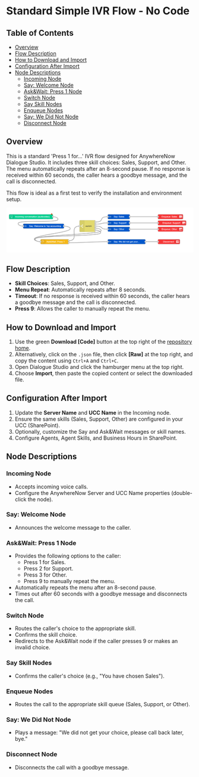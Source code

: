 # Standard Simple IVR Flow - No Code

## Table of Contents
- [Overview](#overview)
- [Flow Description](#flow-description)
- [How to Download and Import](#how-to-download-and-import)
- [Configuration After Import](#configuration-after-import)
- [Node Descriptions](#node-descriptions)
  - [Incoming Node](#incoming-node)
  - [Say: Welcome Node](#say-welcome-node)
  - [Ask&Wait: Press 1 Node](#askwait-press-1-node)
  - [Switch Node](#switch-node)
  - [Say Skill Nodes](#say-skill-nodes)
  - [Enqueue Nodes](#enqueue-nodes)
  - [Say: We Did Not Node](#say-we-did-not-node)
  - [Disconnect Node](#disconnect-node)

## Overview
This is a standard 'Press 1 for...' IVR flow designed for AnywhereNow Dialogue Studio. It includes three skill choices: Sales, Support, and Other. The menu automatically repeats after an 8-second pause. If no response is received within 60 seconds, the caller hears a goodbye message, and the call is disconnected.

This flow is ideal as a first test to verify the installation and environment setup.

![Standard Simple IVR Flow](resource/a365-ds-standard-ivr-flow.png?raw=true)

## Flow Description
- **Skill Choices**: Sales, Support, and Other.
- **Menu Repeat**: Automatically repeats after 8 seconds.
- **Timeout**: If no response is received within 60 seconds, the caller hears a goodbye message and the call is disconnected.
- **Press 9**: Allows the caller to manually repeat the menu.

## How to Download and Import
1. Use the green **Download [Code]** button at the top right of the [repository home](https://github.com/Anywhere365/DialogueStudioFlows).
2. Alternatively, click on the `.json` file, then click **[Raw]** at the top right, and copy the content using `Ctrl+A` and `Ctrl+C`.
3. Open Dialogue Studio and click the hamburger menu at the top right.
4. Choose **Import**, then paste the copied content or select the downloaded file.

## Configuration After Import
1. Update the **Server Name** and **UCC Name** in the Incoming node.
2. Ensure the same skills (Sales, Support, Other) are configured in your UCC (SharePoint).
3. Optionally, customize the Say and Ask&Wait messages or skill names.
4. Configure Agents, Agent Skills, and Business Hours in SharePoint.

## Node Descriptions

### Incoming Node
- Accepts incoming voice calls.
- Configure the AnywhereNow Server and UCC Name properties (double-click the node).

### Say: Welcome Node
- Announces the welcome message to the caller.

### Ask&Wait: Press 1 Node
- Provides the following options to the caller:
  - Press 1 for Sales.
  - Press 2 for Support.
  - Press 3 for Other.
  - Press 9 to manually repeat the menu.
- Automatically repeats the menu after an 8-second pause.
- Times out after 60 seconds with a goodbye message and disconnects the call.

### Switch Node
- Routes the caller's choice to the appropriate skill.
- Confirms the skill choice.
- Redirects to the Ask&Wait node if the caller presses 9 or makes an invalid choice.

### Say Skill Nodes
- Confirms the caller's choice (e.g., "You have chosen Sales").

### Enqueue Nodes
- Routes the call to the appropriate skill queue (Sales, Support, or Other).

### Say: We Did Not Node
- Plays a message: "We did not get your choice, please call back later, bye."

### Disconnect Node
- Disconnects the call with a goodbye message.
